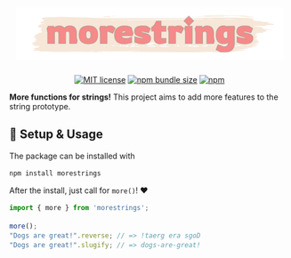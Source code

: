 <h1 align="center">
  <img src="https://github.com/daschaa/morestrings/blob/HEAD/docs/logo.png" />
</h1>

<div align="center">

[![MIT license](https://img.shields.io/badge/License-MIT-blue.svg)](https://lbesson.mit-license.org/) [![npm bundle size](https://img.shields.io/bundlephobia/min/morestrings)](https://www.npmjs.com/package/morestrings) [![npm](https://img.shields.io/npm/dw/morestrings)](https://www.npmjs.com/package/morestrings)

</div>
<p>
<strong>More functions for strings!</strong> This project aims to add more features to the string prototype. 
</p>

## 🚀 Setup & Usage
The package can be installed with
```bash
npm install morestrings
```
After the install, just call for `more()`! ❤️
```javascript
import { more } from 'morestrings';

more();
"Dogs are great!".reverse; // => !taerg era sgoD
"Dogs are great!".slugify; // => dogs-are-great!
```